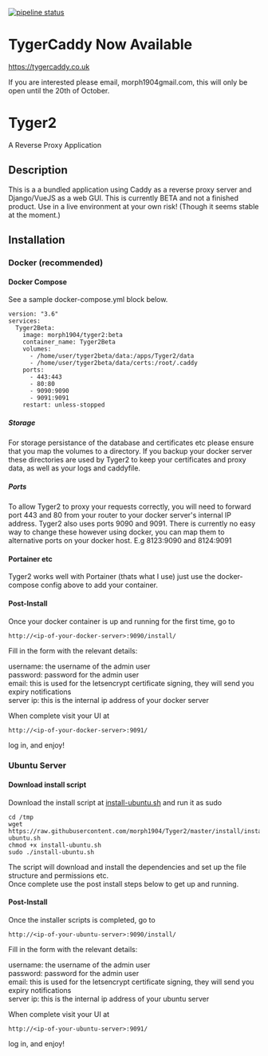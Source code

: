 [![pipeline status](https://gitlab.bytesense.biz/morph1904/Tyger2/badges/master/pipeline.svg)](https://gitlab.bytesense.biz/morph1904/Tyger2/commits/master)
# TygerCaddy Now Available
https://tygercaddy.co.uk

If you are interested please email, morph1904<at>gmail.com, this will only be open until the 20th of October. 

# Tyger2
A Reverse Proxy Application 

## Description
This is a a bundled application using Caddy as a reverse proxy server and Django/VueJS as a web GUI. This is currently BETA and not a finished product. Use in a live environment at your own risk! (Though it seems stable at the moment.)

## Installation
### Docker (recommended)
#### Docker Compose
See a sample docker-compose.yml block below. 
```
version: "3.6"                                                                                                          
services: 
  Tyger2Beta:
    image: morph1904/tyger2:beta
    container_name: Tyger2Beta
    volumes:
      - /home/user/tyger2beta/data:/apps/Tyger2/data
      - /home/user/tyger2beta/data/certs:/root/.caddy
    ports:
      - 443:443
      - 80:80
      - 9090:9090
      - 9091:9091
    restart: unless-stopped
```
##### Storage
For storage persistance of the database and certificates etc please ensure that you map the volumes to a directory. If you backup your docker server these directories are used by Tyger2 to keep your certificates and proxy data, as well as your logs and caddyfile. 

##### Ports
To allow Tyger2 to proxy your requests correctly, you will need to forward port 443 and 80 from your router to your docker server's internal IP address. Tyger2 also uses ports 9090 and 9091. There is currently no easy way to change these however using docker, you can map them to alternative ports on your docker host. E.g 8123:9090 and 8124:9091

#### Portainer etc
Tyger2 works well with Portainer (thats what I use) just use the docker-compose config above to add your container. 

#### Post-Install
Once your docker container is up and running for the first time, go to 
```
http://<ip-of-your-docker-server>:9090/install/ 
```
Fill in the form with the relevant details:

username: the username of the admin user  
password: password for the admin user  
email: this is used for the letsencrypt certificate signing, they will send you expiry notifications  
server ip: this is the internal ip address of your docker server  

When complete visit your UI at
```
http://<ip-of-your-docker-server>:9091/
```
log in, and enjoy!
### Ubuntu Server
#### Download install script
Download the install script at [install-ubuntu.sh](https://raw.githubusercontent.com/morph1904/Tyger2/master/install/install-ubuntu.sh) and run it as sudo
```
cd /tmp  
wget https://raw.githubusercontent.com/morph1904/Tyger2/master/install/install-ubuntu.sh  
chmod +x install-ubuntu.sh
sudo ./install-ubuntu.sh  

```
The script will download and install the dependencies and set up the file structure and permissions etc.  
Once complete use the post install steps below to get up and running.  

#### Post-Install
Once the installer scripts is completed, go to 
```
http://<ip-of-your-ubuntu-server>:9090/install/ 
```
Fill in the form with the relevant details:

username: the username of the admin user  
password: password for the admin user  
email: this is used for the letsencrypt certificate signing, they will send you expiry notifications  
server ip: this is the internal ip address of your ubuntu server  

When complete visit your UI at
```
http://<ip-of-your-ubuntu-server>:9091/
```
log in, and enjoy!
